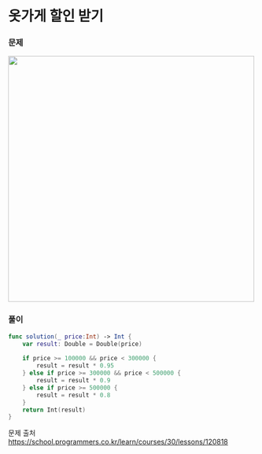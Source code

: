 #  옷가게 할인 받기

### 문제
<img src="https://github.com/user-attachments/assets/44745b26-a247-4c80-9afb-05d867347157" width="500" >


### 풀이 <br>
```swift 
func solution(_ price:Int) -> Int {
    var result: Double = Double(price)
    
    if price >= 100000 && price < 300000 {
        result = result * 0.95
    } else if price >= 300000 && price < 500000 {
        result = result * 0.9
    } else if price >= 500000 {
        result = result * 0.8
    }
    return Int(result)
}
```

문제 출처 <br>
https://school.programmers.co.kr/learn/courses/30/lessons/120818
